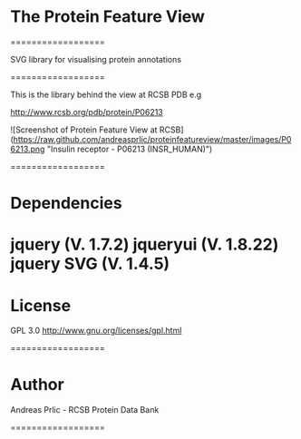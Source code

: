 # The Protein Feature View 
==================

SVG library for visualising protein annotations

==================

This is the library behind the view at RCSB PDB e.g

http://www.rcsb.org/pdb/protein/P06213

![Screenshot of Protein Feature View at RCSB]
(https://raw.github.com/andreasprlic/proteinfeatureview/master/images/P06213.png "Insulin receptor - P06213 (INSR_HUMAN)")

==================

# Dependencies

 jquery (V. 1.7.2)
 jqueryui (V. 1.8.22)
 jquery SVG (V. 1.4.5)
==================

# License

GPL 3.0 http://www.gnu.org/licenses/gpl.html

==================

# Author

Andreas Prlic - RCSB Protein Data Bank

==================




